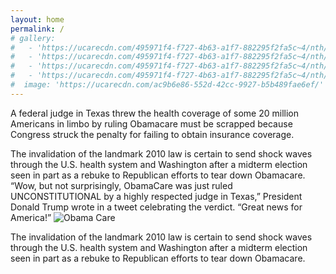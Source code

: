 ```yaml
---
layout: home
permalink: /
# gallery:
#   - 'https://ucarecdn.com/495971f4-f727-4b63-a1f7-882295f2fa5c~4/nth/0/'
#   - 'https://ucarecdn.com/495971f4-f727-4b63-a1f7-882295f2fa5c~4/nth/1/'
#   - 'https://ucarecdn.com/495971f4-f727-4b63-a1f7-882295f2fa5c~4/nth/2/'
#   - 'https://ucarecdn.com/495971f4-f727-4b63-a1f7-882295f2fa5c~4/nth/3/'
#  image: 'https://ucarecdn.com/ac9b6e86-552d-42cc-9927-b5b489fae6ef/'
---
```


A federal judge in Texas threw the health coverage of some 20 million Americans in limbo by ruling Obamacare must be scrapped because Congress struck the penalty for failing to obtain insurance coverage.

The invalidation of the landmark 2010 law is certain to send shock waves through the U.S. health system and Washington after a midterm election seen in part as a rebuke to Republican efforts to tear down Obamacare.
“Wow, but not surprisingly, ObamaCare was just ruled UNCONSTITUTIONAL by a highly respected judge in Texas,” President Donald Trump wrote in a tweet celebrating the verdict. “Great news for America!”
![Obama Care](https://ucarecdn.com/3ef5eb24-4ad1-44ca-890d-39d4b24632ed/ "Health")

The invalidation of the landmark 2010 law is certain to send shock waves through the U.S. health system and Washington after a midterm election seen in part as a rebuke to Republican efforts to tear down Obamacare.

